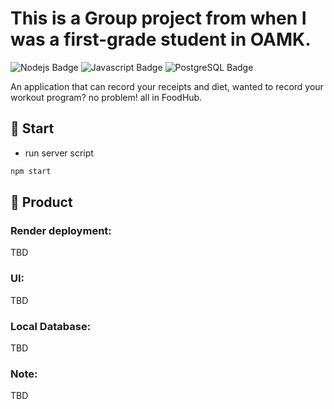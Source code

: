 # This is a Group project from when I was a first-grade student in OAMK.

<p>
  <img alt="Nodejs Badge" longdesc="Supports Expo iOS" src="https://img.shields.io/badge/Node%20js-339933?style=for-the-badge&logo=nodedotjs&logoColor=white" />

  <img alt="Javascript Badge" longdesc="Supports Expo iOS" src="https://img.shields.io/badge/JavaScript-323330?style=for-the-badge&logo=javascript&logoColor=F7DF1E" />

  <img alt="PostgreSQL Badge" longdesc="Supports Expo iOS" src="https://img.shields.io/badge/PostgreSQL-316192?style=for-the-badge&logo=postgresql&logoColor=white" />
   
</p>

An application that can record your receipts and diet, wanted to record your workout program? no problem! all in FoodHub.

## 🚀 Start

- run server script

```sh
npm start
```

## 📝 Product

### Render deployment:

TBD

### UI:

TBD

### Local Database:

TBD

### Note:

TBD
